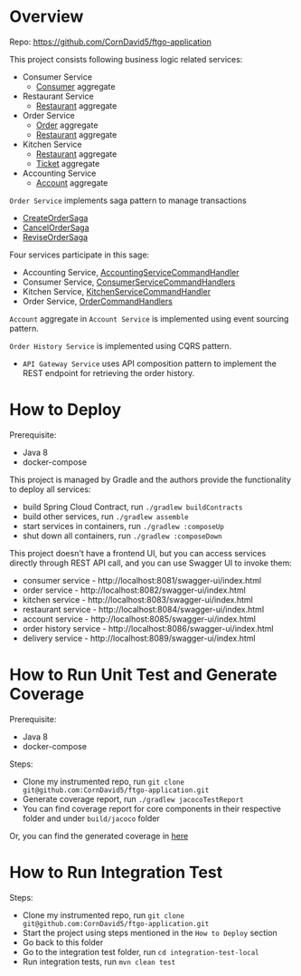 # Overview
Repo: https://github.com/CornDavid5/ftgo-application

This project consists following business logic related services:
- Consumer Service
    - [Consumer](https://github.com/CornDavid5/ftgo-application/blob/master/ftgo-consumer-service/src/main/java/net/chrisrichardson/ftgo/consumerservice/domain/Consumer.java) aggregate
- Restaurant Service
    - [Restaurant](https://github.com/CornDavid5/ftgo-application/blob/master/ftgo-restaurant-service/src/main/java/net/chrisrichardson/ftgo/restaurantservice/domain/Restaurant.java) aggregate
- Order Service
    - [Order](https://github.com/CornDavid5/ftgo-application/blob/master/ftgo-order-service/src/main/java/net/chrisrichardson/ftgo/orderservice/domain/Order.java) aggregate
    - [Restaurant](https://github.com/CornDavid5/ftgo-application/blob/master/ftgo-order-service/src/main/java/net/chrisrichardson/ftgo/orderservice/domain/Restaurant.java) aggregate
- Kitchen Service
    - [Restaurant](https://github.com/CornDavid5/ftgo-application/blob/master/ftgo-kitchen-service/src/main/java/net/chrisrichardson/ftgo/kitchenservice/domain/Restaurant.java) aggregate
    - [Ticket](https://github.com/CornDavid5/ftgo-application/blob/master/ftgo-kitchen-service/src/main/java/net/chrisrichardson/ftgo/kitchenservice/domain/Ticket.java) aggregate
- Accounting Service
    - [Account](https://github.com/CornDavid5/ftgo-application/blob/master/ftgo-accounting-service/src/main/java/net/chrisrichardson/ftgo/accountingservice/domain/Account.java) aggregate

`Order Service` implements saga pattern to manage transactions
- [CreateOrderSaga](https://github.com/CornDavid5/ftgo-application/blob/master/ftgo-order-service/src/main/java/net/chrisrichardson/ftgo/orderservice/sagas/createorder/CreateOrderSaga.java)
- [CancelOrderSaga](https://github.com/CornDavid5/ftgo-application/blob/master/ftgo-order-service/src/main/java/net/chrisrichardson/ftgo/orderservice/sagas/cancelorder/CancelOrderSaga.java)
- [ReviseOrderSaga](https://github.com/CornDavid5/ftgo-application/blob/master/ftgo-order-service/src/main/java/net/chrisrichardson/ftgo/orderservice/sagas/reviseorder/ReviseOrderSaga.java)

Four services participate in this sage:
- Accounting Service, [AccountingServiceCommandHandler](https://github.com/CornDavid5/ftgo-application/blob/master/ftgo-accounting-service/src/main/java/net/chrisrichardson/ftgo/accountingservice/messaging/AccountingServiceCommandHandler.java)
- Consumer Service, [ConsumerServiceCommandHandlers](https://github.com/CornDavid5/ftgo-application/blob/master/ftgo-consumer-service/src/main/java/net/chrisrichardson/ftgo/consumerservice/domain/ConsumerServiceCommandHandlers.java)
- Kitchen Service, [KitchenServiceCommandHandler](https://github.com/CornDavid5/ftgo-application/blob/master/ftgo-kitchen-service/src/main/java/net/chrisrichardson/ftgo/kitchenservice/messagehandlers/KitchenServiceCommandHandler.java)
- Order Service, [OrderCommandHandlers](https://github.com/CornDavid5/ftgo-application/blob/master/ftgo-order-service/src/main/java/net/chrisrichardson/ftgo/orderservice/service/OrderCommandHandlers.java)

`Account` aggregate in `Account Service` is implemented using event sourcing pattern.

`Order History Service` is implemented using CQRS pattern.
- `API Gateway Service` uses API composition pattern to implement the REST endpoint for retrieving the order history.

# How to Deploy
Prerequisite:
- Java 8
- docker-compose

This project is managed by Gradle and the authors provide the functionality to deploy all services:
- build Spring Cloud Contract, run `./gradlew buildContracts`
- build other services, run `./gradlew assemble`
- start services in containers, run `./gradlew :composeUp`
- shut down all containers, run `./gradlew :composeDown`

This project doesn't have a frontend UI, but you can access services directly through REST API call, and you can use Swagger UI to invoke them:
- consumer service - http://localhost:8081/swagger-ui/index.html
- order service - http://localhost:8082/swagger-ui/index.html
- kitchen service - http://localhost:8083/swagger-ui/index.html
- restaurant service - http://localhost:8084/swagger-ui/index.html
- account service - http://localhost:8085/swagger-ui/index.html
- order history service - http://localhost:8086/swagger-ui/index.html
- delivery service - http://localhost:8089/swagger-ui/index.html

# How to Run Unit Test and Generate Coverage
Prerequisite:
- Java 8
- docker-compose

Steps:
- Clone my instrumented repo, run `git clone git@github.com:CornDavid5/ftgo-application.git`
- Generate coverage report, run `./gradlew jacocoTestReport`
- You can find coverage report for core components in their respective folder and under `build/jacoco` folder

Or, you can find the generated coverage in [here](./coverage/)

# How to Run Integration Test
Steps:
- Clone my instrumented repo, run `git clone git@github.com:CornDavid5/ftgo-application.git`
- Start the project using steps mentioned in the `How to Deploy` section
- Go back to this folder
- Go to the integration test folder, run `cd integration-test-local`
- Run integration tests, run `mvn clean test`